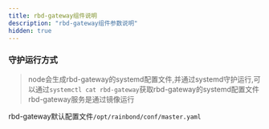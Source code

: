 ```yaml
---
title: rbd-gateway组件说明
description: "rbd-gateway组件参数说明"
hidden: true
---
```



### 守护运行方式
 
> node会生成rbd-gateway的systemd配置文件,并通过systemd守护运行,可以通过`systemctl cat rbd-gateway`获取rbd-gateway的systemd配置文件  
> rbd-gateway服务是通过镜像运行  

rbd-gateway默认配置文件`/opt/rainbond/conf/master.yaml`

